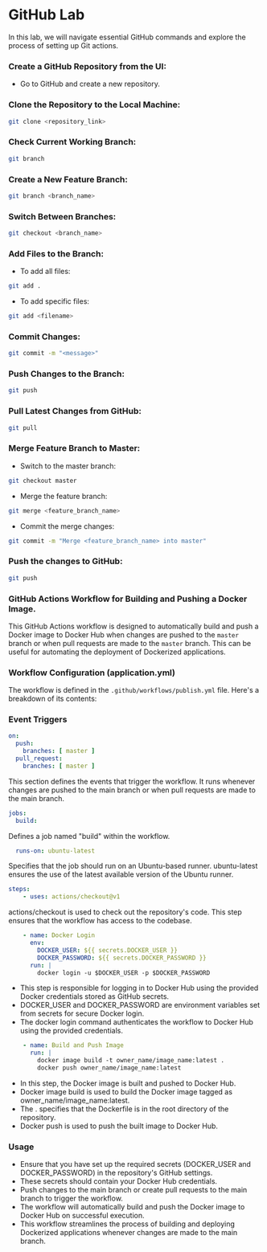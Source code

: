 # GitHub Lab
In this lab, we will navigate essential GitHub commands and explore the process of setting up Git actions.


### Create a GitHub Repository from the UI:

- Go to GitHub and create a new repository.

### Clone the Repository to the Local Machine:

```bash
git clone <repository_link>
```
### Check Current Working Branch:
```bash
git branch
```
### Create a New Feature Branch:
```bash
git branch <branch_name>
```
### Switch Between Branches:
```bash
git checkout <branch_name>
```

### Add Files to the Branch:
- To add all files:
```bash
git add .
```
- To add specific files:
```bash
git add <filename>
```
### Commit Changes:
```bash
git commit -m "<message>"
```
### Push Changes to the Branch:
```bash
git push
```

### Pull Latest Changes from GitHub:
```bash
git pull
```

### Merge Feature Branch to Master:
- Switch to the master branch:
```bash
git checkout master
```
- Merge the feature branch:
```bash
git merge <feature_branch_name>
```
- Commit the merge changes:
```bash
git commit -m "Merge <feature_branch_name> into master"
```
### Push the changes to GitHub:
```bash
git push
```



### GitHub Actions Workflow for Building and Pushing a Docker Image.

This GitHub Actions workflow is designed to automatically build and push a Docker image to Docker Hub when changes are pushed to the `master` branch or when pull requests are made to the `master` branch. This can be useful for automating the deployment of Dockerized applications.

### Workflow Configuration (application.yml)

The workflow is defined in the `.github/workflows/publish.yml` file. Here's a breakdown of its contents:

### Event Triggers

```yaml
on:
  push:
    branches: [ master ]
  pull_request:
    branches: [ master ]
```
This section defines the events that trigger the workflow. It runs whenever changes are pushed to the main branch or when pull requests are made to the main branch.

```yml
jobs:
  build:
```
Defines a job named "build" within the workflow.

```yml
  runs-on: ubuntu-latest
```
Specifies that the job should run on an Ubuntu-based runner. ubuntu-latest ensures the use of the latest available version of the Ubuntu runner.

```yml
steps:
    - uses: actions/checkout@v1
```
actions/checkout is used to check out the repository's code. This step ensures that the workflow has access to the codebase.

```yml
    - name: Docker Login
      env:
        DOCKER_USER: ${{ secrets.DOCKER_USER }}
        DOCKER_PASSWORD: ${{ secrets.DOCKER_PASSWORD }}
      run: |
        docker login -u $DOCKER_USER -p $DOCKER_PASSWORD
```

- This step is responsible for logging in to Docker Hub using the provided Docker credentials stored as GitHub secrets.
- DOCKER_USER and DOCKER_PASSWORD are environment variables set from secrets for secure Docker login.
- The docker login command authenticates the workflow to Docker Hub using the provided credentials.

```yml
    - name: Build and Push Image
      run: |
        docker image build -t owner_name/image_name:latest .
        docker push owner_name/image_name:latest
```
- In this step, the Docker image is built and pushed to Docker Hub.
- Docker image build is used to build the Docker image tagged as owner_name/image_name:latest. 
- The . specifies that the Dockerfile is in the root directory of the repository.
- Docker push is used to push the built image to Docker Hub.

### Usage
- Ensure that you have set up the required secrets (DOCKER_USER and DOCKER_PASSWORD) in the repository's GitHub settings. 
- These secrets should contain your Docker Hub credentials.
- Push changes to the main branch or create pull requests to the main branch to trigger the workflow.
- The workflow will automatically build and push the Docker image to Docker Hub on successful execution.
- This workflow streamlines the process of building and deploying Dockerized applications whenever changes are made to the main branch.
